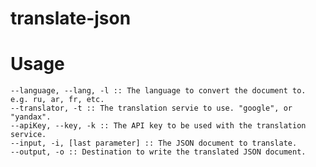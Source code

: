 translate-json
=====

# Usage

    --language, --lang, -l :: The language to convert the document to. e.g. ru, ar, fr, etc.
    --translator, -t :: The translation servie to use. "google", or "yandax".
    --apiKey, --key, -k :: The API key to be used with the translation service.
    --input, -i, [last parameter] :: The JSON document to translate. 
    --output, -o :: Destination to write the translated JSON document.
